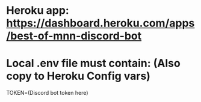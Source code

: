 # Heroku app: https://dashboard.heroku.com/apps/best-of-mnn-discord-bot

# Local .env file must contain: (Also copy to Heroku Config vars)

TOKEN=(Discord bot token here)